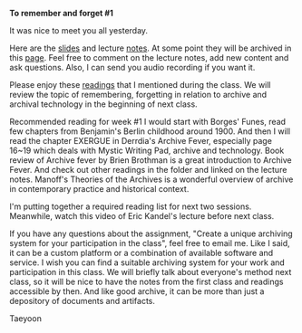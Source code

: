**To remember and forget #1**

It was nice to meet you all yesterday.

Here are the [slides](https://speakerdeck.com/tchoi8/to-remember-and-forget-lecture-1) and lecture [notes](https://hackpad.com/To-remember-and-forget-Lecture-1-KBg6fVW8qmq). At some point they will be archived in this [page](https://github.com/tchoi8/RememberAndForget/tree/master/lecture).
Feel free to comment on the lecture notes, add new content and ask questions. 
Also, I can send you audio recording if you want it. 

Please enjoy these [readings](https://github.com/tchoi8/RememberAndForget/tree/master/reading) that I mentioned during the class. We will review the topic of remembering, forgetting in relation to archive and archival technology in the beginning of next class.
 
Recommended reading for week #1 
I would start with Borges' Funes, read few chapters from Benjamin's Berlin childhood around 1900. And then I will read the chapter EXERGUE in Derrdia's Archive Fever, especially page 16~19 which deals with Mystic Writing Pad, archive and technology. Book review of Archive fever by Brien Brothman is a great introduction to Archive Fever. And check out other readings in the folder and linked on the lecture notes. Manoff's Theories of the Archives is a wonderful overview of archive in contemporary practice and historical context. 

I'm putting together a required reading list for next two sessions. Meanwhile, watch this video of Eric Kandel's lecture before next class.   

If you have any questions about the assignment, "Create a unique archiving system for your participation in the class", feel free to email me. Like I said, it can be a custom platform or a combination of available software and service. I wish you can find a suitable archiving system for your work and participation in this class. We will briefly talk about everyone's method next class, so it will be nice to have the notes from the first class and readings accessible by then.  And like good archive, it can be more than just a depository of documents and artifacts. 

Taeyoon 